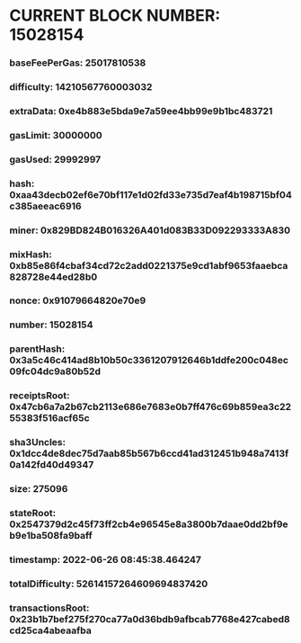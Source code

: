 # CURRENT BLOCK NUMBER: 15028154

### baseFeePerGas: 25017810538
### difficulty: 14210567760003032
### extraData: 0xe4b883e5bda9e7a59ee4bb99e9b1bc483721
### gasLimit: 30000000
### gasUsed: 29992997
### hash: 0xaa43decb02ef6e70bf117e1d02fd33e735d7eaf4b198715bf04c385aeeac6916
### miner: 0x829BD824B016326A401d083B33D092293333A830
### mixHash: 0xb85e86f4cbaf34cd72c2add0221375e9cd1abf9653faaebca828728e44ed28b0
### nonce: 0x91079664820e70e9
### number: 15028154
### parentHash: 0x3a5c46c414ad8b10b50c3361207912646b1ddfe200c048ec09fc04dc9a80b52d
### receiptsRoot: 0x47cb6a7a2b67cb2113e686e7683e0b7ff476c69b859ea3c2255383f516acf65c
### sha3Uncles: 0x1dcc4de8dec75d7aab85b567b6ccd41ad312451b948a7413f0a142fd40d49347
### size: 275096
### stateRoot: 0x2547379d2c45f73ff2cb4e96545e8a3800b7daae0dd2bf9eb9e1ba508fa9baff
### timestamp: 2022-06-26 08:45:38.464247
### totalDifficulty: 52614157264609694837420
### transactionsRoot: 0x23b1b7bef275f270ca77a0d36bdb9afbcab7768e427cabed8cd25ca4abeaafba

